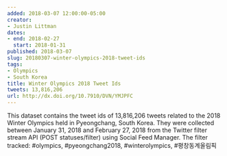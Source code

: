 ```yaml
---
added: 2018-03-07 12:00:00-05:00
creator:
- Justin Littman
dates:
- end: 2018-02-27
  start: 2018-01-31
published: 2018-03-07
slug: 20180307-winter-olympics-2018-tweet-ids
tags:
- Olympics
- South Korea
title: Winter Olympics 2018 Tweet Ids
tweets: 13,816,206
url: http://dx.doi.org/10.7910/DVN/YMJPFC
---
```


This dataset contains the tweet ids of 13,816,206 tweets related to the 2018 Winter Olympics held in Pyeongchang, South Korea. They were collected between January 31, 2018 and February 27, 2018 from the Twitter filter stream API (POST statuses/filter) using Social Feed Manager. The filter tracked: #olympics, #pyeongchang2018, #winterolympics, #평창동계올림픽
